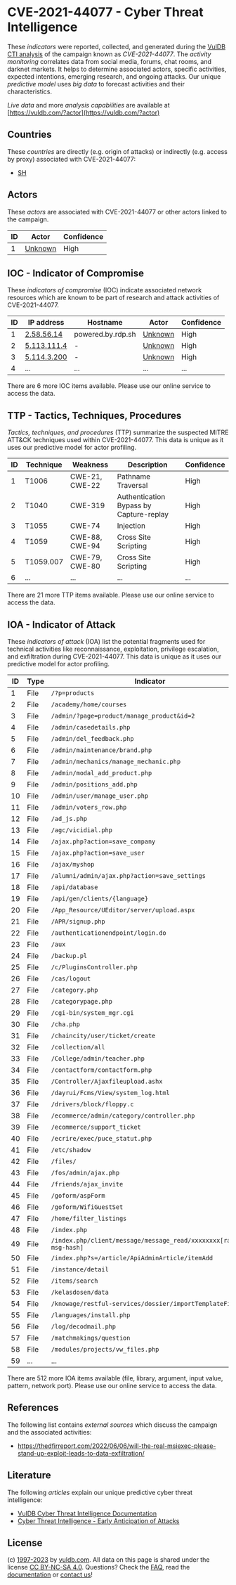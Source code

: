 # CVE-2021-44077 - Cyber Threat Intelligence

These _indicators_ were reported, collected, and generated during the [VulDB CTI analysis](https://vuldb.com/?kb.cti) of the campaign known as _CVE-2021-44077_. The _activity monitoring_ correlates data from social media, forums, chat rooms, and darknet markets. It helps to determine associated actors, specific activities, expected intentions, emerging research, and ongoing attacks. Our unique _predictive model_ uses _big data_ to forecast activities and their characteristics.

_Live data_ and more _analysis capabilities_ are available at [https://vuldb.com/?actor](https://vuldb.com/?actor)

## Countries

These _countries_ are directly (e.g. origin of attacks) or indirectly (e.g. access by proxy) associated with CVE-2021-44077:

* [SH](https://vuldb.com/?country.sh)

## Actors

These _actors_ are associated with CVE-2021-44077 or other actors linked to the campaign.

ID | Actor | Confidence
-- | ----- | ----------
1 | [Unknown](https://vuldb.com/?actor.unknown) | High

## IOC - Indicator of Compromise

These _indicators of compromise_ (IOC) indicate associated network resources which are known to be part of research and attack activities of CVE-2021-44077.

ID | IP address | Hostname | Actor | Confidence
-- | ---------- | -------- | ----- | ----------
1 | [2.58.56.14](https://vuldb.com/?ip.2.58.56.14) | powered.by.rdp.sh | [Unknown](https://vuldb.com/?actor.unknown) | High
2 | [5.113.111.4](https://vuldb.com/?ip.5.113.111.4) | - | [Unknown](https://vuldb.com/?actor.unknown) | High
3 | [5.114.3.200](https://vuldb.com/?ip.5.114.3.200) | - | [Unknown](https://vuldb.com/?actor.unknown) | High
4 | ... | ... | ... | ...

There are 6 more IOC items available. Please use our online service to access the data.

## TTP - Tactics, Techniques, Procedures

_Tactics, techniques, and procedures_ (TTP) summarize the suspected MITRE ATT&CK techniques used within CVE-2021-44077. This data is unique as it uses our predictive model for actor profiling.

ID | Technique | Weakness | Description | Confidence
-- | --------- | -------- | ----------- | ----------
1 | T1006 | CWE-21, CWE-22 | Pathname Traversal | High
2 | T1040 | CWE-319 | Authentication Bypass by Capture-replay | High
3 | T1055 | CWE-74 | Injection | High
4 | T1059 | CWE-88, CWE-94 | Cross Site Scripting | High
5 | T1059.007 | CWE-79, CWE-80 | Cross Site Scripting | High
6 | ... | ... | ... | ...

There are 21 more TTP items available. Please use our online service to access the data.

## IOA - Indicator of Attack

These _indicators of attack_ (IOA) list the potential fragments used for technical activities like reconnaissance, exploitation, privilege escalation, and exfiltration during CVE-2021-44077. This data is unique as it uses our predictive model for actor profiling.

ID | Type | Indicator | Confidence
-- | ---- | --------- | ----------
1 | File | `/?p=products` | Medium
2 | File | `/academy/home/courses` | High
3 | File | `/admin/?page=product/manage_product&id=2` | High
4 | File | `/admin/casedetails.php` | High
5 | File | `/admin/del_feedback.php` | High
6 | File | `/admin/maintenance/brand.php` | High
7 | File | `/admin/mechanics/manage_mechanic.php` | High
8 | File | `/admin/modal_add_product.php` | High
9 | File | `/admin/positions_add.php` | High
10 | File | `/admin/user/manage_user.php` | High
11 | File | `/admin/voters_row.php` | High
12 | File | `/ad_js.php` | Medium
13 | File | `/agc/vicidial.php` | High
14 | File | `/ajax.php?action=save_company` | High
15 | File | `/ajax.php?action=save_user` | High
16 | File | `/ajax/myshop` | Medium
17 | File | `/alumni/admin/ajax.php?action=save_settings` | High
18 | File | `/api/database` | High
19 | File | `/api/gen/clients/{language}` | High
20 | File | `/App_Resource/UEditor/server/upload.aspx` | High
21 | File | `/APR/signup.php` | High
22 | File | `/authenticationendpoint/login.do` | High
23 | File | `/aux` | Low
24 | File | `/backup.pl` | Medium
25 | File | `/c/PluginsController.php` | High
26 | File | `/cas/logout` | Medium
27 | File | `/category.php` | High
28 | File | `/categorypage.php` | High
29 | File | `/cgi-bin/system_mgr.cgi` | High
30 | File | `/cha.php` | Medium
31 | File | `/chaincity/user/ticket/create` | High
32 | File | `/collection/all` | High
33 | File | `/College/admin/teacher.php` | High
34 | File | `/contactform/contactform.php` | High
35 | File | `/Controller/Ajaxfileupload.ashx` | High
36 | File | `/dayrui/Fcms/View/system_log.html` | High
37 | File | `/drivers/block/floppy.c` | High
38 | File | `/ecommerce/admin/category/controller.php` | High
39 | File | `/ecommerce/support_ticket` | High
40 | File | `/ecrire/exec/puce_statut.php` | High
41 | File | `/etc/shadow` | Medium
42 | File | `/files/` | Low
43 | File | `/fos/admin/ajax.php` | High
44 | File | `/friends/ajax_invite` | High
45 | File | `/goform/aspForm` | High
46 | File | `/goform/WifiGuestSet` | High
47 | File | `/home/filter_listings` | High
48 | File | `/index.php` | Medium
49 | File | `/index.php/client/message/message_read/xxxxxxxx[random-msg-hash]` | High
50 | File | `/index.php?s=/article/ApiAdminArticle/itemAdd` | High
51 | File | `/instance/detail` | High
52 | File | `/items/search` | High
53 | File | `/kelasdosen/data` | High
54 | File | `/knowage/restful-services/dossier/importTemplateFile` | High
55 | File | `/languages/install.php` | High
56 | File | `/log/decodmail.php` | High
57 | File | `/matchmakings/question` | High
58 | File | `/modules/projects/vw_files.php` | High
59 | ... | ... | ...

There are 512 more IOA items available (file, library, argument, input value, pattern, network port). Please use our online service to access the data.

## References

The following list contains _external sources_ which discuss the campaign and the associated activities:

* https://thedfirreport.com/2022/06/06/will-the-real-msiexec-please-stand-up-exploit-leads-to-data-exfiltration/

## Literature

The following _articles_ explain our unique predictive cyber threat intelligence:

* [VulDB Cyber Threat Intelligence Documentation](https://vuldb.com/?kb.cti)
* [Cyber Threat Intelligence - Early Anticipation of Attacks](https://www.scip.ch/en/?labs.20201022)

## License

(c) [1997-2023](https://vuldb.com/?kb.changelog) by [vuldb.com](https://vuldb.com/?kb.about). All data on this page is shared under the license [CC BY-NC-SA 4.0](https://creativecommons.org/licenses/by-nc-sa/4.0/). Questions? Check the [FAQ](https://vuldb.com/?kb.faq), read the [documentation](https://vuldb.com/?kb) or [contact us](https://vuldb.com/?contact)!

